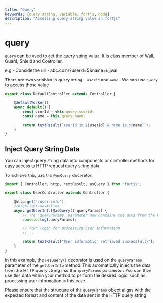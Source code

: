 ```yaml
---
title: "Query"
keywords: [query string, variable, fortjs, node]
description: "Accessing query string value in fortjs"
---
```


# query

`query` can be used to get the query string value. It is class member of  Wall, Guard, Shield and Controller.

e.g - Conside the url - abc.com/?userid=5&name=ujjwal

There are two variables in query string - `userid` and `name` . We can use `query` to access those value.

```javascript
export class DefaultController extends Controller {

    @defaultWorker()
    async default() {
        const userId = this.query.userid;
        const name = this.query.name;

        return textResult(`userId is ${userId} & name is ${name}`);
    }
}
```

## Inject Query String Data

You can inject query string data into components or controller methods for easy access to HTTP request query string data.

To achieve this, use the `@asQuery` decorator.

```javascript
import { Controller, http, textResult, asQuery } from "fortjs";

export class UserController extends Controller {

    @http.get("/user-info")
    //highlight-next-line
    async getUserInfo(@asQuery() queryParams) {
        // The 'queryParams' parameter now contains the data from the HTTP query string
        console.log(queryParams);

        // Your logic for processing user information
        // ...

        return textResult("User information retrieved successfully");
    }
}
```

In this example, the `@asQuery()` decorator is used on the `queryParams` parameter of the `getUserInfo` method. This automatically injects the data from the HTTP query string into the `queryParams` parameter. You can then use this data within your method to perform the desired logic, such as processing user information in this case.

Please ensure that the structure of the `queryParams` object aligns with the expected format and content of the data sent in the HTTP query string.
